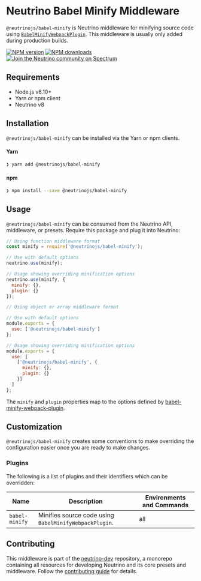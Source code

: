 # Neutrino Babel Minify Middleware

`@neutrinojs/babel-minify` is Neutrino middleware for minifying source code using
[`BabelMinifyWebpackPlugin`](https://www.npmjs.com/package/babel-minify-webpack-plugin). This middleware is usually only
added during production builds.

[![NPM version][npm-image]][npm-url]
[![NPM downloads][npm-downloads]][npm-url]
[![Join the Neutrino community on Spectrum][spectrum-image]][spectrum-url]

## Requirements

- Node.js v6.10+
- Yarn or npm client
- Neutrino v8

## Installation

`@neutrinojs/babel-minify` can be installed via the Yarn or npm clients.

#### Yarn

```bash
❯ yarn add @neutrinojs/babel-minify
```

#### npm

```bash
❯ npm install --save @neutrinojs/babel-minify
```

## Usage

`@neutrinojs/babel-minify` can be consumed from the Neutrino API, middleware, or presets. Require this package
and plug it into Neutrino:

```js
// Using function middleware format
const minify = require('@neutrinojs/babel-minify');

// Use with default options
neutrino.use(minify);

// Usage showing overriding minification options
neutrino.use(minify, {
  minify: {},
  plugin: {}
});
```

```js
// Using object or array middleware format

// Use with default options
module.exports = {
  use: ['@neutrinojs/babel-minify']
};

// Usage showing overriding minification options
module.exports = {
  use: [
    ['@neutrinojs/babel-minify', {
      minify: {},
      plugin: {}
    }]
  ]
};
```

The `minify` and `plugin` properties map to the options defined by
[babel-minify-webpack-plugin](https://github.com/webpack-contrib/babel-minify-webpack-plugin#options).

## Customization

`@neutrinojs/babel-minify` creates some conventions to make overriding the configuration easier once you are ready to
make changes.

### Plugins

The following is a list of plugins and their identifiers which can be overridden:

| Name | Description | Environments and Commands |
| --- | --- | --- |
| `babel-minify` | Minifies source code using `BabelMinifyWebpackPlugin`. | all |

## Contributing

This middleware is part of the [neutrino-dev](https://github.com/mozilla-neutrino/neutrino-dev) repository, a monorepo
containing all resources for developing Neutrino and its core presets and middleware. Follow the
[contributing guide](https://neutrino.js.org/contributing) for details.

[npm-image]: https://img.shields.io/npm/v/@neutrinojs/babel-minify.svg
[npm-downloads]: https://img.shields.io/npm/dt/@neutrinojs/babel-minify.svg
[npm-url]: https://npmjs.org/package/@neutrinojs/babel-minify
[spectrum-image]: https://withspectrum.github.io/badge/badge.svg
[spectrum-url]: https://spectrum.chat/neutrino
